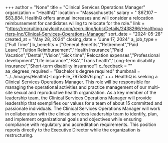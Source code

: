 +++
author = "None"
title = "Clinical Services Operations Manager"
organization = "HealthQ"
location = "Massachusetts"
salary = " $67,107 – $83,884. HealthQ offers annual increases and will consider a relocation reimbursement for candidates willing to relocate for the role."
link = "https://recruiting.paylocity.com/recruiting/jobs/Details/2438266/Healthquarters-Inc/Clinical-Services-Operations-Manager"
sort_date = "2024-05-28"
created_at = "May 28, 2024"
closing_date = "June 17, 2024"
a_job_type = ["Full Time"]
b_benefits = ["General Benefits","Retirement","Paid Leave","Tuition Reimbursement","Health Insurance","Paid Vacation","Dental","Vision","Sick time","Relocation expenses","Professional development","Life insurance","FSA","Trans health","Long-term disability insurance","Short-term disability insurance"]
c_feedback = ""
aa_degrees_required = "Bachelor's degree required"
thumbnail = "../../images/HealthQ-Logo-File_79758976.png"
+++
HealthQ is seeking a Clinical Services Operations Manager. This role will be responsible for managing the operational activities and practice management of our multi-site sexual and reproductive health organization. As a key member of the leadership team, the Clinical Services Operations Manager will provide leadership that exemplifies our values for a team of about 15 committed and passionate individuals. The Clinical Services Operations Manager will work in collaboration with the clinical services leadership team to identify, plan, and implement organizational goals and objectives while ensuring compliance with regulatory and accreditation requirements. This position reports directly to the Executive Director while the organization is restructuring. 